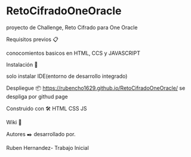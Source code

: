 # RetoCifradoOneOracle
proyecto de Challenge, Reto Cifrado para One Oracle


Requisitos previos 📋

conocomientos basicos en HTML, CCS y JAVASCRIPT


Instalación 🔧

solo instalar IDE(entorno de desarrollo integrado)


Despliegue 📦
https://rubencho1629.github.io/RetoCifradoOneOracle/
se despliga por githud page 


Construido con 🛠️
HTML
CSS
JS


Wiki 📖


Autores ✒️
desarrollado por.

Ruben Hernandez- Trabajo Inicial 


